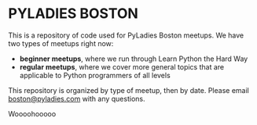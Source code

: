 PYLADIES BOSTON
===============

This is a repository of code used for PyLadies Boston meetups.
We have two types of meetups right now: 
* **beginner meetups**, where we run through Learn Python the Hard Way
* **regular meetups**, where we cover more general topics that are applicable to Python programmers of all levels

This repository is organized by type of meetup, then by date. Please email boston@pyladies.com with any questions.


Woooohooooo 
